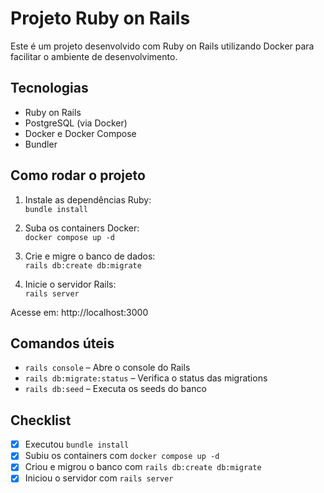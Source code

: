 # Projeto Ruby on Rails

Este é um projeto desenvolvido com Ruby on Rails utilizando Docker para facilitar o ambiente de desenvolvimento.

## Tecnologias

- Ruby on Rails  
- PostgreSQL (via Docker)  
- Docker e Docker Compose  
- Bundler

## Como rodar o projeto

1. Instale as dependências Ruby:  
`bundle install`

2. Suba os containers Docker:  
`docker compose up -d`

3. Crie e migre o banco de dados:  
`rails db:create db:migrate`

4. Inicie o servidor Rails:  
`rails server`

Acesse em: http://localhost:3000

## Comandos úteis

- `rails console` – Abre o console do Rails  
- `rails db:migrate:status` – Verifica o status das migrations  
- `rails db:seed` – Executa os seeds do banco

## Checklist

- [x] Executou `bundle install`  
- [x] Subiu os containers com `docker compose up -d`  
- [x] Criou e migrou o banco com `rails db:create db:migrate`  
- [x] Iniciou o servidor com `rails server`
